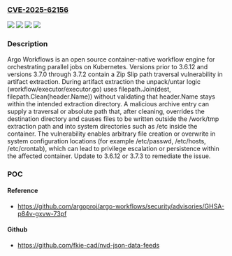 ### [CVE-2025-62156](https://cve.mitre.org/cgi-bin/cvename.cgi?name=CVE-2025-62156)
![](https://img.shields.io/static/v1?label=Product&message=argo-workflows&color=blue)
![](https://img.shields.io/static/v1?label=Version&message=%3C%203.6.12%20&color=brightgreen)
![](https://img.shields.io/static/v1?label=Version&message=%3E%3D%203.7.0%2C%20%3C%203.7.3%20&color=brightgreen)
![](https://img.shields.io/static/v1?label=Vulnerability&message=CWE-22%3A%20Improper%20Limitation%20of%20a%20Pathname%20to%20a%20Restricted%20Directory%20('Path%20Traversal')&color=brightgreen)

### Description

Argo Workflows is an open source container-native workflow engine for orchestrating parallel jobs on Kubernetes. Versions prior to 3.6.12 and versions 3.7.0 through 3.7.2 contain a Zip Slip path traversal vulnerability in artifact extraction. During artifact extraction the unpack/untar logic (workflow/executor/executor.go) uses filepath.Join(dest, filepath.Clean(header.Name)) without validating that header.Name stays within the intended extraction directory. A malicious archive entry can supply a traversal or absolute path that, after cleaning, overrides the destination directory and causes files to be written outside the /work/tmp extraction path and into system directories such as /etc inside the container. The vulnerability enables arbitrary file creation or overwrite in system configuration locations (for example /etc/passwd, /etc/hosts, /etc/crontab), which can lead to privilege escalation or persistence within the affected container. Update to 3.6.12 or 3.7.3 to remediate the issue.

### POC

#### Reference
- https://github.com/argoproj/argo-workflows/security/advisories/GHSA-p84v-gxvw-73pf

#### Github
- https://github.com/fkie-cad/nvd-json-data-feeds

